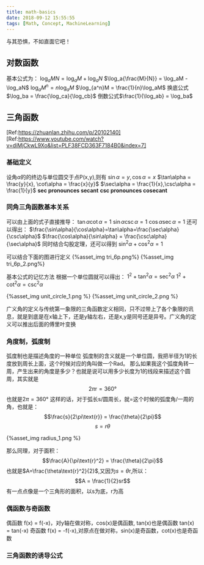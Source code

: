 ```yaml
---
title: math-basics
date: 2018-09-12 15:55:55
tags: [Math, Concept, MachineLearning]
---
```


与其恐惧，不如直面它吧！

## 对数函数
基本公式为：
$\log_a{MN} = \log_aM + \log_aN$
$\log_a{\frac{M}{N}} = \log_aM - \log_aN$
$\log_a{M^n} = n\log_aM$
$\log_{a^n}M = \frac{1}{n}\log_aM$
换底公式$\log_ba = \frac{\log_ca}{\log_cb}$
倒数公式$\frac{1}{\log_ab} = \log_ba$

## 三角函数
[Ref:https://zhuanlan.zhihu.com/p/20102140]
[Ref:https://www.youtube.com/watch?v=diMjCkwL9Xo&list=PLF38FCD363F7184B0&index=7]

### 基础定义
设角$\alpha$的的终边与单位圆交于点P(x,y),则有
$\sin\alpha =y, \cos\alpha = x$
$\tan\alpha = \frac{y}{x}, \cot\alpha = \frac{x}{y}$
$\sec\alpha = \frac{1}{x},\csc\alpha = \frac{1}{y}$
**sec pronounces secant**
**csc pronounces cosecant**

### 同角三角函数基本关系
可以由上面的式子直接推导：
$\tan\alpha\cot\alpha=1$
$\sin\alpha\csc\alpha=1$
$\cos\alpha\sec\alpha=1$
还可以得出：
$\frac{\sin\alpha}{\cos\alpha}=\tan\alpha=\frac{\sec\alpha}{\csc\alpha}$ $\frac{\cos\alpha}{\sin\alpha} = \frac{\csc\alpha}{\sec\alpha}$
同时结合勾股定理，还可以得到
$\sin^2\alpha + \cos^2\alpha =1$

可以结合下面的图进行定义
{%asset_img tri_6p.png%}
{%asset_img tri_6p_2.png%}

基本公式的记忆方法
根据一个单位圆就可以得出：
$1^2+\tan^2\alpha=\sec^2\alpha$
$1^2+\cot^2\alpha=\csc^2\alpha$

{%asset_img unit_circle_1.png %}
{%asset_img unit_circle_2.png %}

广义角的定义与传统第一象限的三角函数定义相同，只不过带上了各个象限的讯息，就是到底是在x轴上下，还是y轴左右，还是x,y是同号还是异号。广义角的定义可以推出后面的傅里叶变换

### 角度制，弧度制
弧度制也是描述角度的一种单位
弧度制的含义就是一个单位圆，我把半径为1的长度放到周长上面，这个时候对应的角叫做一个Rad。
那么如果我这个弧度角转一周，产生出来的角度是多少？也就是说可以用多少长度为1的线段来描述这个圆周，其实就是
$$2\pi\text{r} = 360°$$
也就是$2\pi = 360°$
这样的话，对于弧长s/圆周长，就=这个时候的弧度角/一周的角，也就是：
$$\frac{s}{2\pi\text{r}} = \frac{\theta}{2\pi}$$
$$s=r\theta$$

{%asset_img radius_1.png %}

那么同理，对于面积：
$$\frac{A}{\pi\text{r}^2} = \frac{\theta}{2\pi}$$
也就是$A=\frac{\theta\text{r}^2}{2}$,又因为$s=\theta\text{r}$,所以：
$$A = \frac{1}{2}sr$$
有一点点像是一个三角形的面积，以s为底，r为高

### 偶函数与奇函数
偶函数 f(x) = f(-x)，对y轴在做对称，cos(x)是偶函数, tan(x)也是偶函数 tan(x) = tan(-x)
奇函数 f(x) = -f(-x),对原点在做对称，sin(x)是奇函数，cot(x)也是奇函数 

### 三角函数的诱导公式
